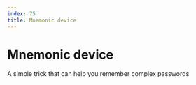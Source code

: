 ```yaml
---
index: 75
title: Mnemonic device
---
```

# Mnemonic device

A simple trick that can help you remember complex passwords